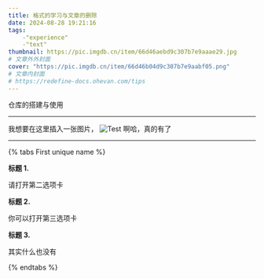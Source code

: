 ```yaml
---
title: 格式的学习与文章的删除
date: 2024-08-28 19:21:16
tags:
    -"experience"
    -"text"
thumbnail: https://pic.imgdb.cn/item/66d46aebd9c307b7e9aaae29.jpg
# 文章外外封面
cover: "https://pic.imgdb.cn/item/66d46b04d9c307b7e9aabf05.png" 
# 文章内封面
# https://redefine-docs.ohevan.com/tips
---
```


仓库的搭建与使用

---
我想要在这里插入一张图片，
![Test](/images/test.jpg) 
啊哈，真的有了

---
{% tabs First unique name %}
<!-- tab First-->
**标题 1.**

请打开第二选项卡
<!-- endtab -->
 
<!-- tab Second-->
**标题 2.**

你可以打开第三选项卡
<!-- endtab -->
 
<!-- tab Third-->
**标题 3.**

其实什么也没有
<!-- endtab -->
{% endtabs %}
